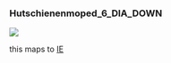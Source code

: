 ### Hutschienenmoped\_6\_DIA\_DOWN

![](https://user-images.githubusercontent.com/69573151/210794694-bf32b169-7e0b-4e42-8edd-336a55f39b77.png)

this maps to [IE](../IE)
